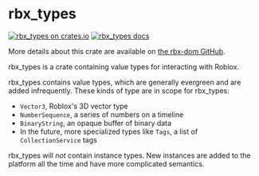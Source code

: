 # rbx_types
[![rbx_types on crates.io](https://img.shields.io/crates/v/rbx_types.svg)](https://crates.io/crates/rbx_types)
[![rbx_types docs](https://img.shields.io/badge/docs-docs.rs-orange.svg)](https://docs.rs/rbx_types)

More details about this crate are available on [the rbx-dom GitHub](https://github.com/Roblox/rbx-dom#readme).

rbx_types is a crate containing value types for interacting with Roblox.

rbx_types contains value types, which are generally evergreen and are added infrequently. These kinds of type are in scope for rbx_types:

- `Vector3`, Roblox's 3D vector type
- `NumberSequence`, a series of numbers on a timeline
- `BinaryString`, an opaque buffer of binary data
- In the future, more specialized types like `Tags`, a list of `CollectionService` tags

rbx_types will _not_ contain instance types. New instances are added to the platform all the time and have more complicated semantics.
